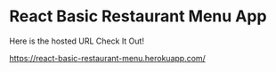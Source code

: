 # React Basic Restaurant Menu App

Here is the hosted URL Check It Out!

https://react-basic-restaurant-menu.herokuapp.com/
